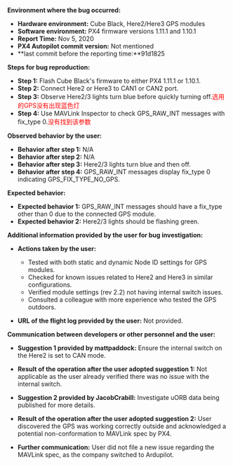 **Environment where the bug occurred:**

- **Hardware environment:** Cube Black, Here2/Here3 GPS modules
- **Software environment:** PX4 firmware versions 1.11.1 and 1.10.1
- **Report Time:** Nov 5, 2020
- **PX4 Autopilot commit version:** Not mentioned
- **last commit before the reporting time:**91d1825

**Steps for bug reproduction:**

- **Step 1:** Flash Cube Black's firmware to either PX4 1.11.1 or 1.10.1.
- **Step 2:** Connect Here2 or Here3 to CAN1 or CAN2 port.
- **Step 3:** Observe Here2/3 lights turn blue before quickly turning off.<font color='red'>选用的GPS没有出现蓝色灯</font>
- **Step 4:** Use MAVLink Inspector to check GPS_RAW_INT messages with fix_type 0.<font color='red'>没有找到该参数</font>

**Observed behavior by the user:**

- **Behavior after step 1:** N/A
- **Behavior after step 2:** N/A
- **Behavior after step 3:** Here2/3 lights turn blue and then off.
- **Behavior after step 4:** GPS_RAW_INT messages display fix_type 0 indicating GPS_FIX_TYPE_NO_GPS.

**Expected behavior:**

- **Expected behavior 1:** GPS_RAW_INT messages should have a fix_type other than 0 due to the connected GPS module.
- **Expected behavior 2:** Here2/3 lights should be flashing green.

**Additional information provided by the user for bug investigation:**

- **Actions taken by the user:** 
  - Tested with both static and dynamic Node ID settings for GPS modules.
  - Checked for known issues related to Here2 and Here3 in similar configurations.
  - Verified module settings (rev 2.2) not having internal switch issues.
  - Consulted a colleague with more experience who tested the GPS outdoors.

- **URL of the flight log provided by the user:** Not provided.

**Communication between developers or other personnel and the user:**

- **Suggestion 1 provided by mattpaddock:** Ensure the internal switch on the Here2 is set to CAN mode.
- **Result of the operation after the user adopted suggestion 1:** Not applicable as the user already verified there was no issue with the internal switch.
  
- **Suggestion 2 provided by JacobCrabill:** Investigate uORB data being published for more details.
- **Result of the operation after the user adopted suggestion 2:** User discovered the GPS was working correctly outside and acknowledged a potential non-conformation to MAVLink spec by PX4.

- **Further communication:** User did not file a new issue regarding the MAVLink spec, as the company switched to Ardupilot.
